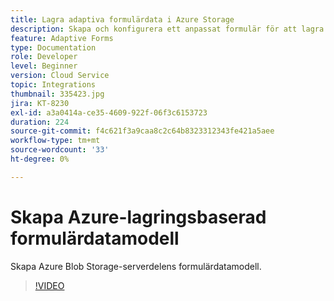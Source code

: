 ```yaml
---
title: Lagra adaptiva formulärdata i Azure Storage
description: Skapa och konfigurera ett anpassat formulär för att lagra data i Azure Storage
feature: Adaptive Forms
type: Documentation
role: Developer
level: Beginner
version: Cloud Service
topic: Integrations
thumbnail: 335423.jpg
jira: KT-8230
exl-id: a3a0414a-ce35-4609-922f-06f3c6153723
duration: 224
source-git-commit: f4c621f3a9caa8c2c64b8323312343fe421a5aee
workflow-type: tm+mt
source-wordcount: '33'
ht-degree: 0%

---
```


# Skapa Azure-lagringsbaserad formulärdatamodell

Skapa Azure Blob Storage-serverdelens formulärdatamodell.

>[!VIDEO](https://video.tv.adobe.com/v/335423?quality=12&learn=on)
